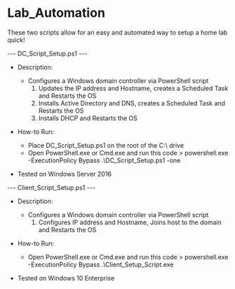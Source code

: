 # Lab_Automation

These two scripts allow for an easy and automated way to setup a home lab quick!

--- DC_Script_Setup.ps1 ---
- Description:
    - Configures a Windows domain controller via PowerShell script
        1. Updates the IP address and Hostname, creates a Scheduled Task and Restarts the OS
        2. Installs Active Directory and DNS, creates a Scheduled Task and Restarts the OS
        3. Installs DHCP and Restarts the OS
    
- How-to Run:
    - Place DC_Script_Setup.ps1 on the root of the C:\ drive
    - Open PowerShell.exe or Cmd.exe and run this code >  powershell.exe -ExecutionPolicy Bypass .\DC_Script_Setup.ps1 -one
    
- Tested on Windows Server 2016


--- Client_Script_Setup.ps1 ---
- Description:
    - Configures a Windows domain controller via PowerShell script
        1. Configures IP address and Hostname, Joins host to the domain and Restarts the OS
    
- How-to Run:
    - Open PowerShell.exe or Cmd.exe and run this code >  powershell.exe -ExecutionPolicy Bypass .\Client_Setup_Script.exe
    
- Tested on Windows 10 Enterprise
